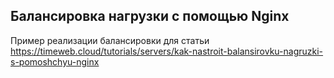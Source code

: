 ## Балансировка нагрузки с помощью Nginx
Пример реализации балансировки для статьи https://timeweb.cloud/tutorials/servers/kak-nastroit-balansirovku-nagruzki-s-pomoshchyu-nginx

